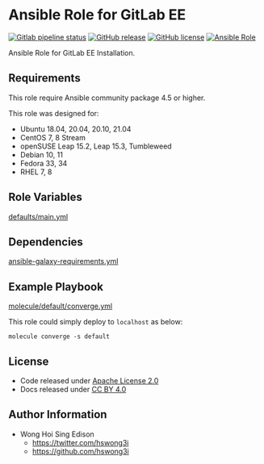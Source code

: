 # Ansible Role for GitLab EE

[![Gitlab pipeline status](https://img.shields.io/gitlab/pipeline/alvistack/ansible-role-gitlab_ee/master)](https://gitlab.com/alvistack/ansible-role-gitlab_ee/-/pipelines)
[![GitHub release](https://img.shields.io/github/release/alvistack/ansible-role-gitlab_ee.svg)](https://github.com/alvistack/ansible-role-gitlab_ee/releases)
[![GitHub license](https://img.shields.io/github/license/alvistack/ansible-role-gitlab_ee.svg)](https://github.com/alvistack/ansible-role-gitlab_ee/blob/master/LICENSE)
[![Ansible Role](https://img.shields.io/badge/galaxy-alvistack.gitlab_ee-blue.svg)](https://galaxy.ansible.com/alvistack/gitlab_ee)

Ansible Role for GitLab EE Installation.

## Requirements

This role require Ansible community package 4.5 or higher.

This role was designed for:

  - Ubuntu 18.04, 20.04, 20.10, 21.04
  - CentOS 7, 8 Stream
  - openSUSE Leap 15.2, Leap 15.3, Tumbleweed
  - Debian 10, 11
  - Fedora 33, 34
  - RHEL 7, 8

## Role Variables

[defaults/main.yml](defaults/main.yml)

## Dependencies

[ansible-galaxy-requirements.yml](ansible-galaxy-requirements.yml)

## Example Playbook

[molecule/default/converge.yml](molecule/default/converge.yml)

This role could simply deploy to `localhost` as below:

    molecule converge -s default

## License

  - Code released under [Apache License 2.0](LICENSE)
  - Docs released under [CC BY 4.0](http://creativecommons.org/licenses/by/4.0/)

## Author Information

  - Wong Hoi Sing Edison
      - <https://twitter.com/hswong3i>
      - <https://github.com/hswong3i>

